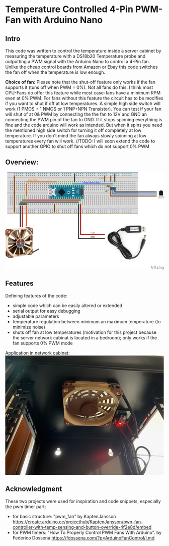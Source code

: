 # Temperature Controlled 4-Pin PWM-Fan with Arduino Nano

## Intro
This code was written to control the temperature inside a server cabinet by measuring the temperature
with a DS18b20 Temperature probe and outputting a PWM signal with the Arduino Nano to control a 4-Pin fan.
Unlike the cheap control boards from Amazon or Ebay this code switches the fan off when the temperature
is low enough.

**Choice of fan:** Please note that the shut-off feature only works if the fan supports it (tuns off when PWM = 0%). Not all fans do this. I think most CPU-Fans do offer this feature while most case-fans have a minimum RPM even at 0% PWM. For fans without this feature the circuit has to be modifies if you want to shut if off at low temperatures. A simple high side switch will work (1 PMOS + 1 NMOS or 1 PNP+NPN Transistor).
You can test if your fan will shut of at 0& PWM by connecting the the fan to 12V and GND an connecting the PWM pin of the fan to GND. If it stops spinning everything is fine and the code arduino will work as intended. But when it spins you need the mentioned high side switch for turning it off completely at low temperature.
If you don't mind the fan always slowly spinning at low temperatures every fan will work.
//TODO: I will soon extend the code to support another GPIO to shut off fans which do not support 0% PWM

## Overview:
![Wireing Diagram](https://github.com/mariuste/Fan_Temp_Control/blob/main/image/WiringDiagram_bb.png)

## Features
Defining features of the code:
- simple code which can be easily altered or extended
- serial output for easy debugging
- adjustable parameters
- temperature regulation between minimum an maximum temperature (to minimize noise)
- shuts off fan at low temperatures (motivation for this project because the server network cabinat is located in a bedroom); only works if the fan supports 0% PWM mode

Application in network cabinet:
![Application in network cabinet](https://github.com/mariuste/Fan_Temp_Control/blob/main/image/Application_Image.jpeg)


## Acknowledgment
These two projects were used for inspiration and code snippets, especially the pwm timer part:
- for basic structure: "pwm_fan" by KaptenJansson https://create.arduino.cc/projecthub/KaptenJansson/pwn-fan-controller-with-temp-sensing-and-button-override-4f2e8d/embed
- for PWM timers: "How To Properly Control PWM Fans With Arduino". by Federico Dossena https://fdossena.com/?p=ArduinoFanControl/i.md
